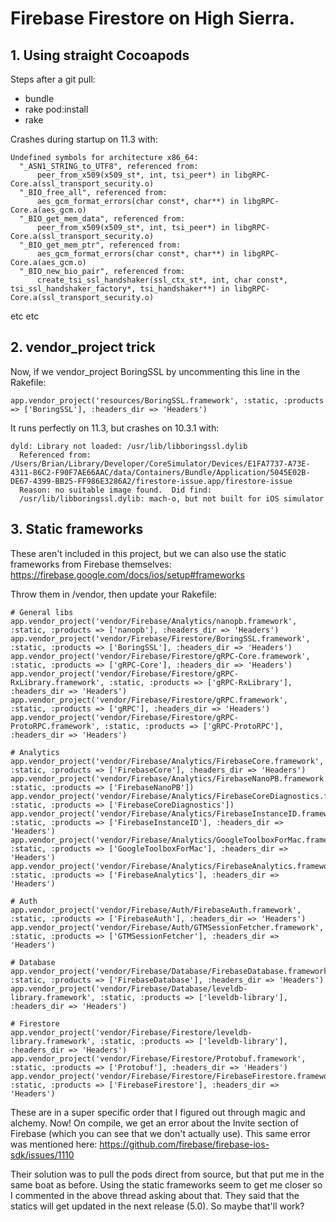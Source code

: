 # Firebase Firestore on High Sierra.

## 1. Using straight Cocoapods

Steps after a git pull:
* bundle
* rake pod:install
* rake

Crashes during startup on 11.3 with:
```
Undefined symbols for architecture x86_64:
  "_ASN1_STRING_to_UTF8", referenced from:
      peer_from_x509(x509_st*, int, tsi_peer*) in libgRPC-Core.a(ssl_transport_security.o)
  "_BIO_free_all", referenced from:
      aes_gcm_format_errors(char const*, char**) in libgRPC-Core.a(aes_gcm.o)
  "_BIO_get_mem_data", referenced from:
      peer_from_x509(x509_st*, int, tsi_peer*) in libgRPC-Core.a(ssl_transport_security.o)
  "_BIO_get_mem_ptr", referenced from:
      aes_gcm_format_errors(char const*, char**) in libgRPC-Core.a(aes_gcm.o)
  "_BIO_new_bio_pair", referenced from:
      create_tsi_ssl_handshaker(ssl_ctx_st*, int, char const*, tsi_ssl_handshaker_factory*, tsi_handshaker**) in libgRPC-Core.a(ssl_transport_security.o)
```

etc etc


## 2. vendor_project trick
Now, if we vendor_project BoringSSL by uncommenting this line in the Rakefile:
```
app.vendor_project('resources/BoringSSL.framework', :static, :products => ['BoringSSL'], :headers_dir => 'Headers')  
```

It runs perfectly on 11.3, but crashes on 10.3.1 with:
```
dyld: Library not loaded: /usr/lib/libboringssl.dylib
  Referenced from: /Users/Brian/Library/Developer/CoreSimulator/Devices/E1FA7737-A73E-4311-86C2-F90F7AE66AAC/data/Containers/Bundle/Application/5045E02B-DE67-4399-BB25-FF986E3286A2/firestore-issue.app/firestore-issue
  Reason: no suitable image found.  Did find:
  /usr/lib/libboringssl.dylib: mach-o, but not built for iOS simulator
```

## 3. Static frameworks
These aren't included in this project, but we can also use the static frameworks from Firebase themselves:
https://firebase.google.com/docs/ios/setup#frameworks

Throw them in /vendor, then update your Rakefile:
```
# General libs
app.vendor_project('vendor/Firebase/Analytics/nanopb.framework', :static, :products => ['nanopb'], :headers_dir => 'Headers')  
app.vendor_project('vendor/Firebase/Firestore/BoringSSL.framework', :static, :products => ['BoringSSL'], :headers_dir => 'Headers')  
app.vendor_project('vendor/Firebase/Firestore/gRPC-Core.framework', :static, :products => ['gRPC-Core'], :headers_dir => 'Headers')  
app.vendor_project('vendor/Firebase/Firestore/gRPC-RxLibrary.framework', :static, :products => ['gRPC-RxLibrary'], :headers_dir => 'Headers')  
app.vendor_project('vendor/Firebase/Firestore/gRPC.framework', :static, :products => ['gRPC'], :headers_dir => 'Headers')  
app.vendor_project('vendor/Firebase/Firestore/gRPC-ProtoRPC.framework', :static, :products => ['gRPC-ProtoRPC'], :headers_dir => 'Headers')  

# Analytics
app.vendor_project('vendor/Firebase/Analytics/FirebaseCore.framework', :static, :products => ['FirebaseCore'], :headers_dir => 'Headers')  
app.vendor_project('vendor/Firebase/Analytics/FirebaseNanoPB.framework', :static, :products => ['FirebaseNanoPB'])  
app.vendor_project('vendor/Firebase/Analytics/FirebaseCoreDiagnostics.framework', :static, :products => ['FirebaseCoreDiagnostics'])  
app.vendor_project('vendor/Firebase/Analytics/FirebaseInstanceID.framework', :static, :products => ['FirebaseInstanceID'], :headers_dir => 'Headers')  
app.vendor_project('vendor/Firebase/Analytics/GoogleToolboxForMac.framework', :static, :products => ['GoogleToolboxForMac'], :headers_dir => 'Headers')  
app.vendor_project('vendor/Firebase/Analytics/FirebaseAnalytics.framework', :static, :products => ['FirebaseAnalytics'], :headers_dir => 'Headers')  

# Auth
app.vendor_project('vendor/Firebase/Auth/FirebaseAuth.framework', :static, :products => ['FirebaseAuth'], :headers_dir => 'Headers')  
app.vendor_project('vendor/Firebase/Auth/GTMSessionFetcher.framework', :static, :products => ['GTMSessionFetcher'], :headers_dir => 'Headers')  

# Database
app.vendor_project('vendor/Firebase/Database/FirebaseDatabase.framework', :static, :products => ['FirebaseDatabase'], :headers_dir => 'Headers')  
app.vendor_project('vendor/Firebase/Database/leveldb-library.framework', :static, :products => ['leveldb-library'], :headers_dir => 'Headers')  

# Firestore
app.vendor_project('vendor/Firebase/Firestore/leveldb-library.framework', :static, :products => ['leveldb-library'], :headers_dir => 'Headers')   
app.vendor_project('vendor/Firebase/Firestore/Protobuf.framework', :static, :products => ['Protobuf'], :headers_dir => 'Headers')  
app.vendor_project('vendor/Firebase/Firestore/FirebaseFirestore.framework', :static, :products => ['FirebaseFirestore'], :headers_dir => 'Headers')  
```

These are in a super specific order that I figured out through magic and alchemy. Now! On compile, we get an error about the Invite section of Firebase (which you can see that we don't actually use). This same error was mentioned here:
https://github.com/firebase/firebase-ios-sdk/issues/1110

Their solution was to pull the pods direct from source, but that put me in the same boat as before. Using the static frameworks seem to get me closer so I commented in the above thread asking about that. They said that the statics will get updated in the next release (5.0). So maybe that'll work?
